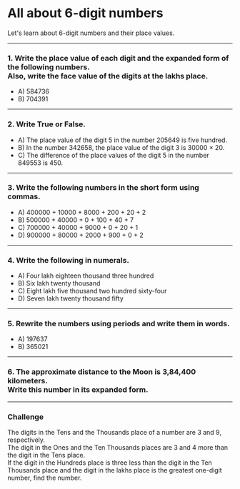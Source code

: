 <!--
marp: true
theme: academic
math: katex
class:
 - invert
-->

# All about 6-digit numbers
Let's learn about 6-digit numbers and their place values.

---
<!--
header: All about 5-digit numbers
-->
### 1. Write the place value of each digit and the expanded form of the following numbers.<br>Also, write the face value of the digits at the lakhs place.
- A) 584736
- B) 704391

---
### 2. Write True or False.
- A) The place value of the digit 5 in the number 205649 is five hundred.
- B) In the number 342658, the place value of the digit 3 is 30000 × 20.
- C) The difference of the place values of the digit 5 in the number 849553 is 450.

---
### 3. Write the following numbers in the short form using commas.
- A) 400000 + 10000 + 8000 + 200 + 20 + 2
- B) 500000 + 40000 + 0 + 100 + 40 + 7
- C) 700000 + 40000 + 9000 + 0 + 20 + 1
- D) 900000 + 80000 + 2000 + 900 + 0 + 2

---
### 4. Write the following in numerals.
- A) Four lakh eighteen thousand three hundred
- B) Six lakh twenty thousand
- C) Eight lakh five thousand two hundred sixty-four
- D) Seven lakh twenty thousand fifty

---
### 5. Rewrite the numbers using periods and write them in words.
- A) 197637
- B) 365021

---
### 6. The approximate distance to the Moon is 3,84,400 kilometers.<br>Write this number in its expanded form.

---
### Challenge
The digits in the Tens and the Thousands place of a number are 3 and 9, respectively. <br>The digit in the Ones and the Ten Thousands places are 3 and 4 more than the digit in the Tens place. <br>If the digit in the Hundreds place is three less than the digit in the Ten Thousands place and the digit in the lakhs place is the greatest one-digit number, find the number.